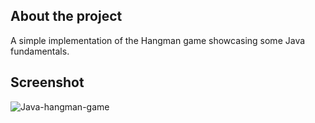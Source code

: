 ## About the project

A simple implementation of the Hangman game showcasing some Java fundamentals.


## Screenshot

![Java-hangman-game](https://github.com/LukeCloete/Java-hangman-game/assets/114778021/3a661c70-bb8f-44c5-b381-abcdf29438a5)

